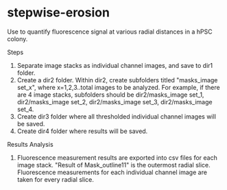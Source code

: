 # stepwise-erosion
Use to quantify fluorescence signal at various radial distances in a hPSC colony.

Steps
1. Separate image stacks as individual channel images, and save to dir1 folder.
2. Create a dir2 folder. Within dir2, create subfolders titled "masks_image set_x", where x=1,2,3..total images to be analyzed.
    For example, if there are 4 image stacks, subfolders should be dir2/masks_image set_1, dir2/masks_image set_2, dir2/masks_image set_3, dir2/masks_image      set_4. 
3. Create dir3 folder where all thresholded individual channel images will be saved.
4. Create dir4 folder where results will be saved.

Results Analysis
1. Fluorescence measurement results are exported into csv files for each image stack. "Result of Mask_outline11" is the outermost radial slice. Fluorescence measurements for each individual channel image are taken for every radial slice.
